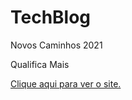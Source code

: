 <h1>TechBlog</h1>
<p>Novos Caminhos 2021</p>
<p>Qualifica Mais</p>
<p><a href="https://techblogbr.netlify.app/">Clique aqui para ver o site.</a></p>
